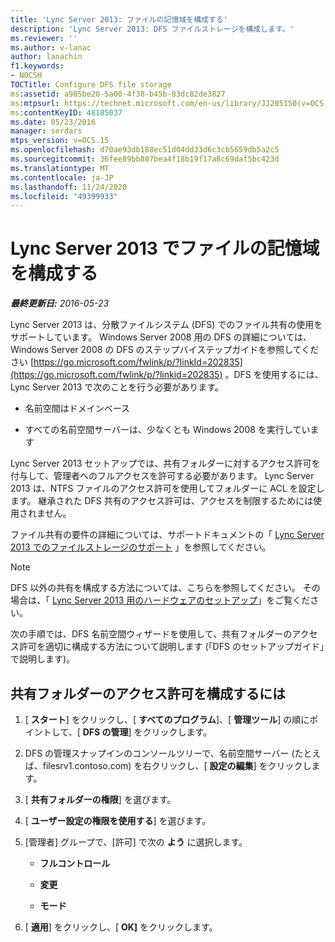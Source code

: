 ```yaml
---
title: 'Lync Server 2013: ファイルの記憶域を構成する'
description: 'Lync Server 2013: DFS ファイルストレージを構成します。'
ms.reviewer: ''
ms.author: v-lanac
author: lanachin
f1.keywords:
- NOCSH
TOCTitle: Configure DFS file storage
ms:assetid: a985be20-5a00-4f38-b45b-83dc82de3827
ms:mtpsurl: https://technet.microsoft.com/en-us/library/JJ205150(v=OCS.15)
ms:contentKeyID: 48185037
ms.date: 05/23/2016
manager: serdars
mtps_version: v=OCS.15
ms.openlocfilehash: d70ae93db188ec51d04dd33d6c3cb5659db5a2c5
ms.sourcegitcommit: 36fee89bb887bea4f18b19f17a8c69daf5bc423d
ms.translationtype: MT
ms.contentlocale: ja-JP
ms.lasthandoff: 11/24/2020
ms.locfileid: "49399933"
---
```

# <a name="configure-dfs-file-storage-for-lync-server-2013"></a>Lync Server 2013 でファイルの記憶域を構成する

<div data-xmlns="http://www.w3.org/1999/xhtml">

<div class="topic" data-xmlns="http://www.w3.org/1999/xhtml" data-msxsl="urn:schemas-microsoft-com:xslt" data-cs="https://msdn.microsoft.com/">

<div data-asp="https://msdn2.microsoft.com/asp">



</div>

<div id="mainSection">

<div id="mainBody">

<span> </span>

_**最終更新日:** 2016-05-23_

Lync Server 2013 は、分散ファイルシステム (DFS) でのファイル共有の使用をサポートしています。 Windows Server 2008 用の DFS の詳細については、Windows Server 2008 の DFS のステップバイステップガイドを参照してください [https://go.microsoft.com/fwlink/p/?linkId=202835](https://go.microsoft.com/fwlink/p/?linkid=202835) 。DFS を使用するには、Lync Server 2013 で次のことを行う必要があります。

  - 名前空間はドメインベース

  - すべての名前空間サーバーは、少なくとも Windows 2008 を実行しています

Lync Server 2013 セットアップでは、共有フォルダーに対するアクセス許可を付与して、管理者へのフルアクセスを許可する必要があります。 Lync Server 2013 は、NTFS ファイルのアクセス許可を使用してフォルダーに ACL を設定します。 継承された DFS 共有のアクセス許可は、アクセスを制限するためには使用されません。

ファイル共有の要件の詳細については、サポートドキュメントの「 [Lync Server 2013 でのファイルストレージのサポート](lync-server-2013-file-storage-support.md) 」を参照してください。

<div>


> [!NOTE]  
> DFS 以外の共有を構成する方法については、こちらを参照してください。 その場合は、「 <A href="lync-server-2013-hardware-setup.md">Lync Server 2013 用のハードウェアのセットアップ</A>」をご覧ください。



</div>

次の手順では、DFS 名前空間ウィザードを使用して、共有フォルダーのアクセス許可を適切に構成する方法について説明します (「DFS のセットアップガイド」で説明します)。

<div>

## <a name="to-configure-shared-folder-permissions"></a>共有フォルダーのアクセス許可を構成するには

1.  [ **スタート**] をクリックし、[ **すべてのプログラム**]、[ **管理ツール**] の順にポイントして、[ **DFS の管理**] をクリックします。

2.  DFS の管理スナップインのコンソールツリーで、名前空間サーバー (たとえば、filesrv1.contoso.com) を右クリックし、[ **設定の編集**] をクリックします。

3.  [ **共有フォルダーの権限**] を選びます。

4.  [ **ユーザー設定の権限を使用する**] を選びます。

5.  [管理者] グループで、[許可] で次の **よう** に選択します。
    
      - **フルコントロール**
    
      - **変更**
    
      - **モード**

6.  [ **適用**] をクリックし、[ **OK]** をクリックします。

</div>

</div>

<span> </span>

</div>

</div>

</div>


